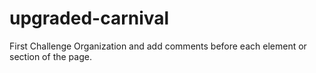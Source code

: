 # upgraded-carnival
First Challenge
Organization and add comments before each element or section of the page.
